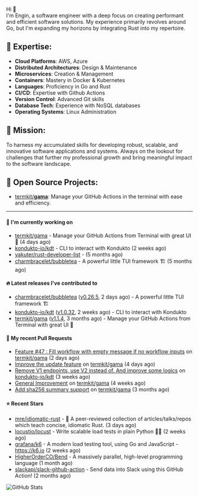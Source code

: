 Hi 👋\
I'm Engin, a software engineer with a deep focus on creating performant and efficient software solutions. My experience primarily revolves around Go, but I'm expanding my horizons by integrating Rust into my repertoire.

## 📌 Expertise:

- **Cloud Platforms**: AWS, Azure
- **Distributed Architectures**: Design & Maintenance
- **Microservices**: Creation & Management
- **Containers**: Mastery in Docker & Kubernetes
- **Languages**: Proficiency in Go and Rust
- **CI/CD**: Expertise with Github Actions
- **Version Control**: Advanced Git skills
- **Database Tech**: Experience with NoSQL databases
- **Operating Systems**: Linux Administration

## 🎯 Mission:

To harness my accumulated skills for developing robust, scalable, and innovative software applications and systems. Always on the lookout for challenges that further my professional growth and bring meaningful impact to the software landscape.

## 🧪 Open Source Projects:

- [termkit/**gama**](https://github.com/termkit/gama): Manage your GitHub Actions in the terminal with ease and efficiency.

---

#### 🚧 I'm currently working on

- [termkit/gama](https://github.com/termkit/gama) - Manage your GitHub Actions from Terminal with great UI 🧪 (4 days ago)
- [kondukto-io/kdt](https://github.com/kondukto-io/kdt) - CLI to interact with Kondukto (2 weeks ago)
- [yakuter/rust-developer-list](https://github.com/yakuter/rust-developer-list) -  (5 months ago)
- [charmbracelet/bubbletea](https://github.com/charmbracelet/bubbletea) - A powerful little TUI framework 🏗 (5 months ago)

#### 🔥 Latest releases I've contributed to

- [charmbracelet/bubbletea](https://github.com/charmbracelet/bubbletea) ([v0.26.5](https://github.com/charmbracelet/bubbletea/releases/tag/v0.26.5), 2 days ago) - A powerful little TUI framework 🏗
- [kondukto-io/kdt](https://github.com/kondukto-io/kdt) ([v1.0.32](https://github.com/kondukto-io/kdt/releases/tag/v1.0.32), 2 weeks ago) - CLI to interact with Kondukto
- [termkit/gama](https://github.com/termkit/gama) ([v1.1.4](https://github.com/termkit/gama/releases/tag/v1.1.4), 3 months ago) - Manage your GitHub Actions from Terminal with great UI 🧪

#### 🔀 My recent Pull Requests

- [Feature #47 : Fill workflow with empty message if no workflow inputs](https://github.com/termkit/gama/pull/62) on [termkit/gama](https://github.com/termkit/gama) (2 days ago)
- [Improve the update feature](https://github.com/termkit/gama/pull/61) on [termkit/gama](https://github.com/termkit/gama) (4 days ago)
- [Remove V1 endpoints, use V2 instead of. And improve some logics](https://github.com/kondukto-io/kdt/pull/101) on [kondukto-io/kdt](https://github.com/kondukto-io/kdt) (3 weeks ago)
- [General Improvement](https://github.com/termkit/gama/pull/57) on [termkit/gama](https://github.com/termkit/gama) (4 weeks ago)
- [Add sha256 summary support](https://github.com/termkit/gama/pull/53) on [termkit/gama](https://github.com/termkit/gama) (3 months ago)

#### ⭐ Recent Stars

- [mre/idiomatic-rust](https://github.com/mre/idiomatic-rust) - 🦀 A peer-reviewed collection of articles/talks/repos which teach concise, idiomatic Rust. (3 days ago)
- [locustio/locust](https://github.com/locustio/locust) - Write scalable load tests in plain Python 🚗💨 (2 weeks ago)
- [grafana/k6](https://github.com/grafana/k6) - A modern load testing tool, using Go and JavaScript - https://k6.io (2 weeks ago)
- [HigherOrderCO/Bend](https://github.com/HigherOrderCO/Bend) - A massively parallel, high-level programming language (1 month ago)
- [slackapi/slack-github-action](https://github.com/slackapi/slack-github-action) - Send data into Slack using this GitHub Action! (2 months ago)

![GitHub Stats](http://github-profile-summary-cards.vercel.app/api/cards/profile-details?username=canack&theme=gotham)
